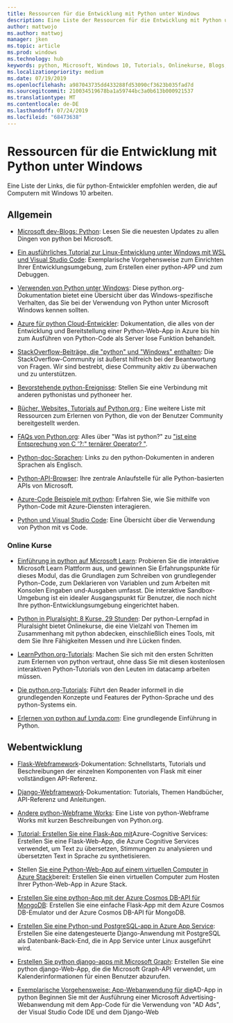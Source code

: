 ```yaml
---
title: Ressourcen für die Entwicklung mit Python unter Windows
description: Eine Liste der Ressourcen für die Entwicklung mit Python unter Windows.
author: mattwojo
ms.author: mattwoj
manager: jken
ms.topic: article
ms.prod: windows
ms.technology: hub
keywords: python, Microsoft, Windows 10, Tutorials, Onlinekurse, Blogs, Veranstaltungen
ms.localizationpriority: medium
ms.date: 07/19/2019
ms.openlocfilehash: a987043735dd433288fd53090cf3623b035fad7d
ms.sourcegitcommit: 210034519678ba1a59744bc3a0b613b000921537
ms.translationtype: MT
ms.contentlocale: de-DE
ms.lasthandoff: 07/24/2019
ms.locfileid: "68473638"
---
```

# <a name="resources-for-developing-with-python-on-windows"></a>Ressourcen für die Entwicklung mit Python unter Windows

Eine Liste der Links, die für python-Entwickler empfohlen werden, die auf Computern mit Windows 10 arbeiten.

## <a name="general"></a>Allgemein

- [Microsoft dev-Blogs: Python](https://devblogs.microsoft.com/python/): Lesen Sie die neuesten Updates zu allen Dingen von python bei Microsoft.

- [Ein ausführliches Tutorial zur Linux-Entwicklung unter Windows mit WSL und Visual Studio Code](https://devblogs.microsoft.com/commandline/an-in-depth-tutorial-on-linux-development-on-windows-with-wsl-and-visual-studio-code/): Exemplarische Vorgehensweise zum Einrichten Ihrer Entwicklungsumgebung, zum Erstellen einer python-APP und zum Debuggen.

- [Verwenden von Python unter Windows](https://docs.python.org/3/using/windows.html): Diese python.org-Dokumentation bietet eine Übersicht über das Windows-spezifische Verhalten, das Sie bei der Verwendung von Python unter Microsoft Windows kennen sollten.

- [Azure für python Cloud-Entwickler](https://docs.microsoft.com/azure/python/): Dokumentation, die alles von der Entwicklung und Bereitstellung einer Python-Web-App in Azure bis hin zum Ausführen von Python-Code als Server lose Funktion behandelt.

- [StackOverflow-Beiträge, die "python" und "Windows" enthalten](https://stackoverflow.com/questions/4750806/how-do-i-install-pip-on-windows/12476379): Die StackOverflow-Community ist äußerst hilfreich bei der Beantwortung von Fragen. Wir sind bestrebt, diese Community aktiv zu überwachen und zu unterstützen.

- [Bevorstehende python-Ereignisse](https://www.python.org/events/python-events): Stellen Sie eine Verbindung mit anderen pythonistas und pythoneer her.

- [Bücher, Websites, Tutorials auf Python.org ](https://wiki.python.org/moin/BeginnersGuide/Programmers): Eine weitere Liste mit Ressourcen zum Erlernen von Python, die von der Benutzer Community bereitgestellt werden.

- [FAQs von Python.org](https://docs.python.org/3/faq/): Alles über "Was ist python?" zu ["ist eine Entsprechung von C '?:" ternärer Operator? "](https://docs.python.org/3/faq/programming.html#is-there-an-equivalent-of-c-s-ternary-operator).

- [Python-doc-Sprachen](https://wiki.python.org/moin/Languages): Links zu den python-Dokumenten in anderen Sprachen als Englisch.

- [Python-API-Browser](https://docs.microsoft.com/python/api/?view=azure-python): Ihre zentrale Anlaufstelle für alle Python-basierten APIs von Microsoft.

- [Azure-Code Beispiele mit python](https://azure.microsoft.com/en-us/resources/samples/?platform=python&sort=0): Erfahren Sie, wie Sie mithilfe von Python-Code mit Azure-Diensten interagieren.

- [Python und Visual Studio Code](https://code.visualstudio.com/docs/languages/python): Eine Übersicht über die Verwendung von Python mit vs Code.


### <a name="online-courses"></a>Online Kurse

- [Einführung in python auf Microsoft Learn](https://docs.microsoft.com/en-us/learn/modules/intro-to-python/): Probieren Sie die interaktive Microsoft Learn Plattform aus, und gewinnen Sie Erfahrungspunkte für dieses Modul, das die Grundlagen zum Schreiben von grundlegender Python-Code, zum Deklarieren von Variablen und zum Arbeiten mit Konsolen Eingaben und-Ausgaben umfasst. Die interaktive Sandbox-Umgebung ist ein idealer Ausgangspunkt für Benutzer, die noch nicht Ihre python-Entwicklungsumgebung eingerichtet haben.

- [Python in Pluralsight: 8 Kurse, 29 Stunden](https://app.pluralsight.com/paths/skills/python): Der python-Lernpfad in Pluralsight bietet Onlinekurse, die eine Vielzahl von Themen im Zusammenhang mit python abdecken, einschließlich eines Tools, mit dem Sie Ihre Fähigkeiten Messen und ihre Lücken finden.

- [LearnPython.org-Tutorials](https://www.learnpython.org/): Machen Sie sich mit den ersten Schritten zum Erlernen von python vertraut, ohne dass Sie mit diesen kostenlosen interaktiven Python-Tutorials von den Leuten im datacamp arbeiten müssen.

- [Die python.org-Tutorials](https://docs.python.org/3/tutorial/index.html): Führt den Reader informell in die grundlegenden Konzepte und Features der Python-Sprache und des python-Systems ein.

- [Erlernen von python auf Lynda.com](https://www.lynda.com/Python-tutorials/Learning-Python/661773-2.html): Eine grundlegende Einführung in Python.

## <a name="web-development"></a>Webentwicklung

- [Flask-Webframework](https://flask.palletsprojects.com/en/1.1.x/)-Dokumentation: Schnellstarts, Tutorials und Beschreibungen der einzelnen Komponenten von Flask mit einer vollständigen API-Referenz.

- [Django-Webframework](https://docs.djangoproject.com/en/2.2/)-Dokumentation: Tutorials, Themen Handbücher, API-Referenz und Anleitungen.

- [Andere python-Webframe Works](https://wiki.python.org/moin/WebFrameworks): Eine Liste von python-Webframe Works mit kurzen Beschreibungen von Python.org.

- [Tutorial: Erstellen Sie eine Flask-App mit](https://docs.microsoft.com/azure/cognitive-services/translator/tutorial-build-flask-app-translation-synthesis)Azure-Cognitive Services: Erstellen Sie eine Flask-Web-App, die Azure Cognitive Services verwendet, um Text zu übersetzen, Stimmungen zu analysieren und übersetzten Text in Sprache zu synthetisieren.

- Stellen [Sie eine Python-Web-App auf einem virtuellen Computer in Azure Stack](https://docs.microsoft.com/azure-stack/user/azure-stack-dev-start-howto-vm-python)bereit: Erstellen Sie einen virtuellen Computer zum Hosten Ihrer Python-Web-App in Azure Stack.

- [Erstellen Sie eine python-App mit der Azure Cosmos DB-API für MongoDB](https://docs.microsoft.com/azure/cosmos-db/create-mongodb-flask): Erstellen Sie eine einfache Flask-App mit dem Azure Cosmos DB-Emulator und der Azure Cosmos DB-API für MongoDB.

- [Erstellen Sie eine Python-und PostgreSQL-app in Azure App Service](https://docs.microsoft.com/azure/app-service/containers/tutorial-python-postgresql-app): Erstellen Sie eine datengesteuerte Django-Anwendung mit PostgreSQL als Datenbank-Back-End, die in App Service unter Linux ausgeführt wird.

- [Erstellen Sie python django-apps mit Microsoft Graph](https://docs.microsoft.com/graph/tutorials/python): Erstellen Sie eine python django-Web-App, die die Microsoft Graph-API verwendet, um Kalenderinformationen für einen Benutzer abzurufen.

- [Exemplarische Vorgehensweise: App-Webanwendung für die](https://docs.microsoft.com/advertising/guides/walkthrough-web-application-python?view=bingads-13)AD-App in python Beginnen Sie mit der Ausführung einer Microsoft Advertising-Webanwendung mit dem App-Code für die Verwendung von "AD Ads", der Visual Studio Code IDE und dem Django-Web

<!-- ## Data Science and Machine Learning

- Anaconda - brief description
- Canopy - brief description
- TensorFlow - brief description
- Scikit-Learn, Keras, PyTorch, etc - brief descriptions

## Desktop GUI app and IoT development

- PyQT - brief description
- PyJs - brief description
- PyGUI - brief descriptio
- Kivy - brief descriptio
- PyGTK - brief descriptio
- WxPython - brief description
- PyGame - brief description (with links to our internal games once they're done?) -->
